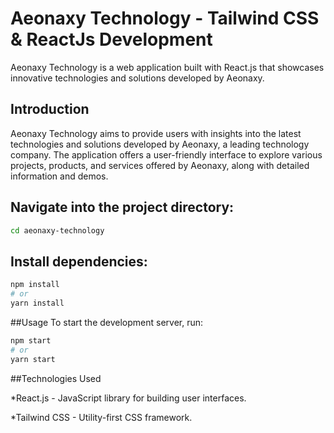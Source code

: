 # Aeonaxy Technology - Tailwind CSS & ReactJs Development

Aeonaxy Technology is a web application built with React.js that showcases innovative technologies and solutions developed by Aeonaxy.

## Introduction

Aeonaxy Technology aims to provide users with insights into the latest technologies and solutions developed by Aeonaxy, a leading technology company. The application offers a user-friendly interface to explore various projects, products, and services offered by Aeonaxy, along with detailed information and demos.

## Navigate into the project directory:

```bash
cd aeonaxy-technology
```

## Install dependencies:

```bash
npm install
# or
yarn install
```

##Usage
To start the development server, run:

```bash
npm start
# or
yarn start
```

##Technologies Used

*React.js - JavaScript library for building user interfaces.

*Tailwind CSS - Utility-first CSS framework.

